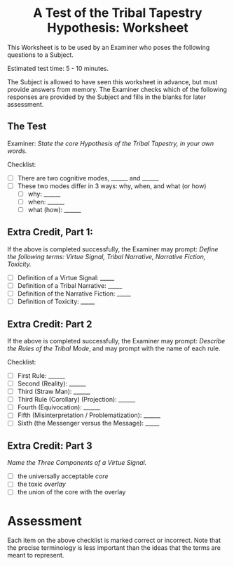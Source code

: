 <h1 align="center" >A Test of the Tribal Tapestry Hypothesis: Worksheet</h1>

This Worksheet is to be used by an Examiner who poses the following questions to a Subject.

Estimated test time: 5 - 10 minutes.

The Subject is allowed to have seen this worksheet in advance, but must provide answers from memory. The Examiner checks which of the following responses are provided by the Subject and fills in the blanks for later assessment.

## The Test

Examiner: *State the core Hypothesis of the Tribal Tapestry, in your own words.*

Checklist:
- [ ] There are two cognitive modes, ______ and ______
- [ ] These two modes differ in 3 ways: why, when, and what (or how)
  - [ ] why: ______
  - [ ] when: ______
  - [ ] what (how): ______

## Extra Credit, Part 1:

If the above is completed successfully, the Examiner may prompt: *Define the following terms: Virtue Signal, Tribal Narrative, Narrative Fiction, Toxicity.*

- [ ] Definition of a Virtue Signal: _____
- [ ] Definition of a Tribal Narrative: _____
- [ ] Definition of the Narrative Fiction: _____
- [ ] Definition of Toxicity: _____

## Extra Credit: Part 2

If the above is completed successfully, the Examiner may prompt: *Describe the Rules of the Tribal Mode*, and may prompt with the name of each rule.

Checklist:
- [ ] First Rule: ______
- [ ] Second (Reality): ______
- [ ] Third (Straw Man): ______
- [ ] Third Rule (Corollary) (Projection): ______
- [ ] Fourth (Equivocation): ______
- [ ] Fifth (Misinterpretation / Problematization): ______
- [ ] Sixth (the Messenger versus the Message): _____

## Extra Credit: Part 3

*Name the Three Components of a Virtue Signal.*
- [ ] the universally acceptable *core*
- [ ] the toxic *overlay*
- [ ] the union of the core with the overlay

# Assessment

Each item on the above checklist is marked correct or incorrect. Note that the precise terminology is less important than the ideas that the terms are meant to represent.
